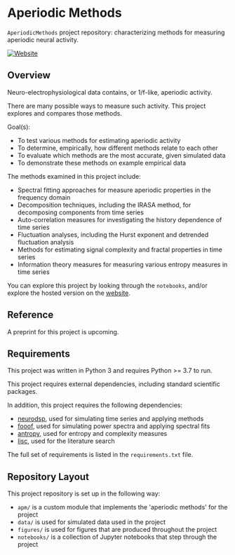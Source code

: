 # Aperiodic Methods

`AperiodicMethods` project repository: characterizing methods for measuring aperiodic neural activity.

[![Website](https://img.shields.io/badge/site-aperiodicmethods.github.io-informational.svg)](https://aperiodicmethods.github.io)

## Overview

Neuro-electrophysiological data contains, or 1/f-like, aperiodic activity.

There are many possible ways to measure such activity. This project explores and compares those methods.

Goal(s):
- To test various methods for estimating aperiodic activity
- To determine, empirically, how different methods relate to each other
- To evaluate which methods are the most accurate, given simulated data
- To demonstrate these methods on example empirical data

The methods examined in this project include:
- Spectral fitting approaches for measure aperiodic properties in the frequency domain
- Decomposition techniques, including the IRASA method, for decomposing components from time series
- Auto-correlation measures for investigating the history dependence of time series
- Fluctuation analyses, including the Hurst exponent and detrended fluctuation analysis
- Methods for estimating signal complexity and fractal properties in time series
- Information theory measures for measuring various entropy measures in time series

You can explore this project by looking through the `notebooks`, and/or explore the hosted version on the
[website](https://aperiodicmethods.github.io/).

## Reference

A preprint for this project is upcoming.

## Requirements

This project was written in Python 3 and requires Python >= 3.7 to run.

This project requires external dependencies, including standard scientific packages.

In addition, this project requires the following dependencies:
- [neurodsp](https://github.com/neurodsp-tools/neurodsp), used for simulating time series and applying methods
- [fooof](https://github.com/fooof-tools/fooof), used for simulating power spectra and applying spectral fits
- [antropy](https://github.com/raphaelvallat/antropy), used for entropy and complexity measures
- [lisc](https://github.com/lisc-tools/lisc), used for the literature search

The full set of requirements is listed in the `requirements.txt` file.

## Repository Layout

This project repository is set up in the following way:

- `apm/` is a custom module that implements the 'aperiodic methods' for the project
- `data/` is used for simulated data used in the project
- `figures/` is used for figures that are produced throughout the project
- `notebooks/` is a collection of Jupyter notebooks that step through the project
